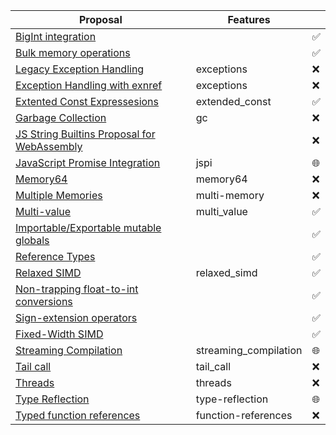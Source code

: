 |Proposal |Features|    |
|------|-------|----|
|[BigInt integration](https://github.com/WebAssembly/JS-BigInt-integration)||✅|
|[Bulk memory operations](https://github.com/webassembly/bulk-memory-operations)||✅|
|[Legacy Exception Handling](https://github.com/WebAssembly/exception-handling)|exceptions|❌|
|[Exception Handling with exnref](https://github.com/WebAssembly/exception-handling)|exceptions|❌|
|[Extented Const Expressesions](https://github.com/WebAssembly/extended-const)|extended_const|✅|
|[Garbage Collection](https://github.com/WebAssembly/gc)|gc|❌|
|[JS String Builtins Proposal for WebAssembly](https://github.com/WebAssembly/js-string-builtins)||❌|
|[JavaScript Promise Integration](https://github.com/WebAssembly/js-promise-integration)|jspi|<span title="Browser idioms, not directly supported">🌐</span>|
|[Memory64](https://github.com/WebAssembly/memory64)|memory64|❌|
|[Multiple Memories](https://github.com/WebAssembly/multi-memory)|multi-memory|❌|
|[Multi-value](https://github.com/WebAssembly/multi-value)|multi_value|✅|
|[Importable/Exportable mutable globals]()||✅|
|[Reference Types](https://github.com/WebAssembly/reference-types)||✅|
|[Relaxed SIMD](https://github.com/webassembly/relaxed-simd)|relaxed_simd|✅|
|[Non-trapping float-to-int conversions](https://github.com/WebAssembly/nontrapping-float-to-int-conversions)||✅|
|[Sign-extension operators](https://github.com/WebAssembly/sign-extension-ops)||✅|
|[Fixed-Width SIMD](https://github.com/webassembly/simd)||✅|
|[Streaming Compilation](https://webassembly.github.io/spec/web-api/index.html#streaming-modules)|streaming_compilation|<span title="Browser idioms, not directly supported">🌐</span>|
|[Tail call](https://github.com/webassembly/tail-call)|tail_call|❌|
|[Threads](https://github.com/webassembly/threads)|threads|❌|
|[Type Reflection](https://github.com/WebAssembly/js-types)|type-reflection|<span title="Browser idioms, not directly supported">🌐</span>|
|[Typed function references](https://github.com/WebAssembly/function-references)|function-references|❌|
